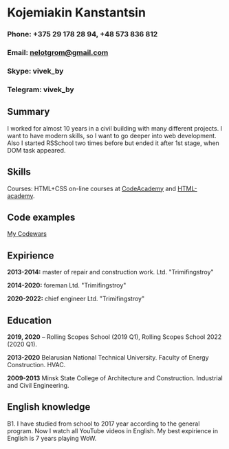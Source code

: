 # Kojemiakin Kanstantsin

### Phone: +375 29 178 28 94, +48 573 836 812

### Email: nelotgrom@gmail.com

### Skype: vivek_by

### Telegram: vivek_by

## Summary

I worked for almost 10 years in a civil building with many different projects. 
I want to have modern skills, so I want to go deeper into web development.
Also I started RSSchool two times before but ended it after 1st stage, when DOM task appeared.

## Skills

Courses: HTML+CSS on-line courses at [CodeAcademy]( https://www.codecademy.com/users/nelot_by/achievements) and [HTML-academy](https://htmlacademy.ru/profile/id1019185).

## Code examples

[My Codewars](https://www.codewars.com/users/NelotGrom/completed_solutions)

## Expirience

**2013-2014:** master of repair and construction work. Ltd. "Trimifingstroy"

**2014-2020:** foreman Ltd. "Trimifingstroy"

**2020-2022:** chief engineer Ltd. "Trimifingstroy"

## Education

**2019, 2020** – Rolling Scopes School (2019 Q1), Rolling Scopes School 2022 (2020 Q1).

**2013-2020** Belarusian National Technical University. Faculty of Energy Construction. HVAC.

**2009-2013** Minsk State College of Architecture and Construction. Industrial and Civil Engineering.

## English knowledge

B1. I have studied from school to 2017 year according to the general program. Now I watch all YouTube videos in English.
My best expirience in English is 7 years playing WoW. 


